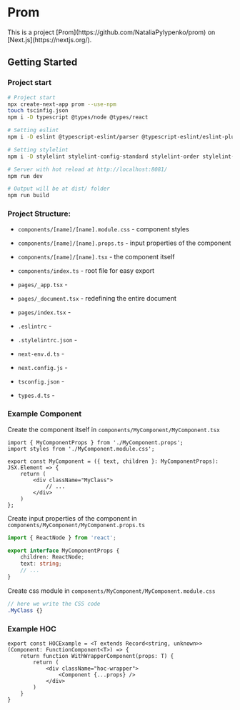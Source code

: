 <h1> Prom </h1>
This is a project [Prom](https://github.com/NataliaPylypenko/prom) on [Next.js](https://nextjs.org/).


## Getting Started


### Project start

```bash
# Project start
npx create-next-app prom --use-npm
touch tscinfig.json
npm i -D typescript @types/node @types/react

# Setting eslint
npm i -D eslint @typescript-eslint/parser @typescript-eslint/eslint-plugin

# Setting stylelint 
npm i -D stylelint stylelint-config-standard stylelint-order stylelint-order-config-standard

# Server with hot reload at http://localhost:8081/
npm run dev

# Output will be at dist/ folder
npm run build
```

### Project Structure:

* `components/[name]/[name].module.css` - component styles
* `components/[name]/[name].props.ts` - input properties of the component
* `components/[name]/[name].tsx` - the component itself
* `components/index.ts` - root file for easy export

* `pages/_app.tsx` -
* `pages/_document.tsx` - redefining the entire document
* `pages/index.tsx` -

* `.eslintrc` -
* `.stylelintrc.json` -
* `next-env.d.ts` -
* `next.config.js` -
* `tsconfig.json` -
* `types.d.ts` -


### Example Component
Create the component itself in `components/MyComponent/MyComponent.tsx`
``` tsx
import { MyComponentProps } from './MyComponent.props';
import styles from './MyComponent.module.css';

export const MyComponent = ({ text, children }: MyComponentProps): JSX.Element => {
    return (
        <div className="MyClass">
            // ...
        </div>
    )
};
```

Create input properties of the component in `components/MyComponent/MyComponent.props.ts`
``` ts
import { ReactNode } from 'react';

export interface MyComponentProps {
    children: ReactNode;
    text: string;
    // ...
}
```

Create css module in `components/MyComponent/MyComponent.module.css`
``` scss
// here we write the CSS code
.MyClass {}
```

### Example HOC

```tsx
export const HOCExample = <T extends Record<string, unknown>>(Component: FunctionComponent<T>) => {
    return function WithWrapperComponent(props: T) {
        return (
            <div className="hoc-wrapper">
                <Component {...props} />
            </div>
        )   
    }
}
```